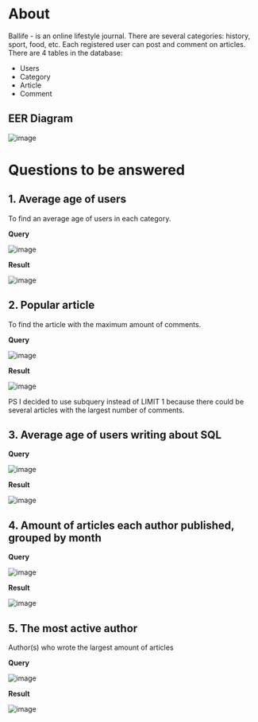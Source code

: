 # About
Ballife - is an online lifestyle journal. There are several categories: history, sport, food, etc. Each registered user can post and comment on articles. 
There are 4 tables in the database:
- Users
- Category
- Article
- Comment
## EER Diagram
![image](https://github.com/HannaStselmashok/journal-project/assets/99286647/6631b72c-8fe6-4925-9c21-a9ae0725aa27)

# Questions to be answered
## 1. Average age of users
To find an average age of users in each category.

**Query**

![image](https://github.com/HannaStselmashok/journal-project/assets/99286647/8235d135-502d-4501-a531-2e5ec297f48a)

**Result**

![image](https://github.com/HannaStselmashok/journal-project/assets/99286647/5fdd3b95-37b7-4192-bf56-c6926d9c1449)

## 2. Popular article
To find the article with the maximum amount of comments.

**Query**

![image](https://github.com/HannaStselmashok/journal-project/assets/99286647/952b542e-2c61-42fd-88c4-d1c735ac298b)

**Result**

![image](https://github.com/HannaStselmashok/journal-project/assets/99286647/f40cdf65-0a81-4027-b6e6-405e695921a9)

PS I decided to use subquery instead of LIMIT 1 because there could be several articles with the largest number of comments.

## 3. Average age of users writing about SQL

**Query**

![image](https://github.com/HannaStselmashok/journal-project/assets/99286647/2902fb21-3e85-4ac7-8942-e7637a47b63e)

**Result**

![image](https://github.com/HannaStselmashok/journal-project/assets/99286647/0b16b3d4-f6a8-4210-9d85-87933c041fb7)

## 4. Amount of articles each author published, grouped by month

**Query**

![image](https://github.com/HannaStselmashok/journal-project/assets/99286647/9b4858f9-993e-4479-932b-691a2ef9d715)

**Result**

![image](https://github.com/HannaStselmashok/journal-project/assets/99286647/20aafb65-b842-4ed6-8a2d-52ba8dc8d1b9)

## 5. The most active author
Author(s) who wrote the largest amount of articles

**Query**

![image](https://github.com/HannaStselmashok/journal-project/assets/99286647/426c3ecb-6759-43dc-aead-c3b1321f7ce2)

**Result**

![image](https://github.com/HannaStselmashok/journal-project/assets/99286647/bf71e4de-6bd6-4040-aa87-fe322608e4df)




